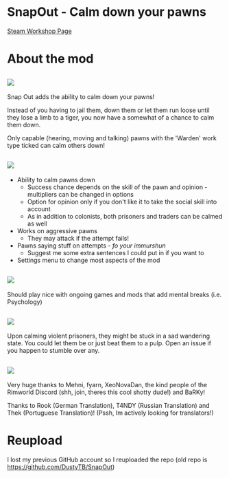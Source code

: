 # SnapOut - Calm down your pawns
[Steam Workshop Page](http://steamcommunity.com/sharedfiles/filedetails/?id=1319782555)

# About the mod
## ![](https://i.imgur.com/T9gv7hc.png)

Snap Out adds the ability to calm down your pawns!

Instead of you having to jail them, down them or let them run loose until they lose a limb to a tiger, you now have a somewhat of a chance to calm them down.

Only capable (hearing, moving and talking) pawns with the 'Warden' work type ticked can calm others down!

## ![](https://i.imgur.com/c66ru2W.png)

* Ability to calm pawns down
  * Success chance depends on the skill of the pawn and opinion - multipliers can be changed in options
  * Option for opinion only if you don't like it to take the social skill into account
  * As in addition to colonists, both prisoners and traders can be calmed as well
* Works on aggressive pawns
  * They may attack if the attempt fails!
* Pawns saying stuff on attempts - *fo your immurshun*
  * Suggest me some extra sentences I could put in if you want to
* Settings menu to change most aspects of the mod

## ![](https://i.imgur.com/cD2ofqG.png)

Should play nice with ongoing games and mods that add mental breaks (i.e. Psychology)

## ![](https://i.imgur.com/cWOL2ZS.png)

Upon calming violent prisoners, they might be stuck in a sad wandering state. You could let them be or just beat them to a pulp.
Open an issue if you happen to stumble over any. 

## ![](https://i.imgur.com/3iqmPq0.png)

Very huge thanks to Mehni, fyarn, XeoNovaDan, the kind people of the Rimworld Discord (shh, join, theres this cool shotty dude!) and BaRKy!

Thanks to Rook (German Translation), T4NDY (Russian Translation) and Thek (Portuguese Translation)!
(Pssh, Im actively looking for translators!)

# Reupload
I lost my previous GitHub account so I reuploaded the repo (old repo is https://github.com/DustyTB/SnapOut)


